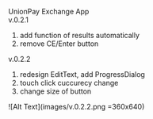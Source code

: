 UnionPay Exchange App	
v.0.2.1		
1. add function of results automatically	
2. remove CE/Enter button	

v.0.2.2
1. redesign EditText, add ProgressDialog	
2. touch click cuccurecy change		
3. change size of button 	

![Alt Text](images/v.0.2.2.png =360x640)		
